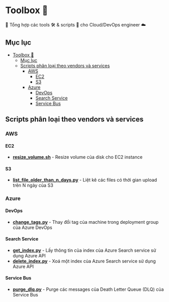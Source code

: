 # Toolbox 🧰

🧰 Tổng hợp các tools 🛠️ & scripts 📝 cho Cloud/DevOps engineer ☁️

## Mục lục

- [Toolbox 🧰](#toolbox-)
  - [Mục lục](#mục-lục)
  - [Scripts phân loại theo vendors và services](#scripts-phân-loại-theo-vendors-và-services)
    - [AWS](#aws)
      - [EC2](#ec2)
      - [S3](#s3)
    - [Azure](#azure)
      - [DevOps](#devops)
      - [Search Service](#search-service)
      - [Service Bus](#service-bus)

## Scripts phân loại theo vendors và services

### AWS

#### EC2

- **[resize_volume.sh](aws/ec2/resize_volume.sh)** - Resize volume của disk cho EC2 instance

#### S3

- **[list_file_older_than_n_days.py](aws/s3/list_file_older_than_n_days.py)** - Liệt kê các files có thời gian upload trên N ngày của S3

### Azure

#### DevOps

- **[change_tags.py](azure/devops/change_tags.py)** - Thay đổi tag của machine trong deployment group của Azure DevOps

#### Search Service

- **[get_index.py](azure/search_service/get_index.py)** - Lấy thông tin của index của Azure Search service sử dụng Azure API
- **[delete_index.py](azure/search_service/delete_index.py)** - Xoá một index của Azure Search service sử dụng Azure API

#### Service Bus

- **[purge_dlq.py](azure/service_bus/purge_dlq.py)** - Purge các messages của Death Letter Queue (DLQ) của Service Bus

